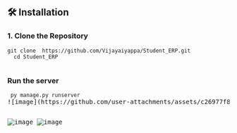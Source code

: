  <h2>🛠 Installation</h2>

  <h3>1. Clone the Repository</h3>
  <pre><code>git clone  https://github.com/Vijayaiyappa/Student_ERP.git
  cd Student_ERP
  </code></pre>
    <h3>Run the server </h3>
  <pre><code> py manage.py runserver </code>
![image](https://github.com/user-attachments/assets/c26977f8-98db-4cf9-9ace-77b8faf9fd22)

![image](https://github.com/user-attachments/assets/4ad851bb-260e-4299-a3cf-22d2b4639b4b)
![image](https://github.com/user-attachments/assets/087ba8fc-2413-4316-9d87-0a2ca2950943)

